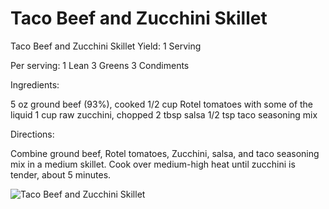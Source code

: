 # Taco Beef and Zucchini Skillet

Taco Beef and Zucchini Skillet
Yield: 1 Serving

Per serving:
1 Lean
3 Greens
3 Condiments

Ingredients:

5 oz ground beef (93%), cooked
1/2 cup Rotel tomatoes with some of the liquid
1 cup raw zucchini, chopped
2 tbsp salsa
1/2 tsp taco seasoning mix

Directions:

Combine ground beef, Rotel tomatoes, Zucchini, salsa, and taco seasoning mix in a medium skillet.
Cook over medium-high heat until zucchini is tender, about 5 minutes.

![Taco Beef and Zucchini Skillet](/images/Taco%20Beef%20and%20Zucchini%20Skillet.png)

